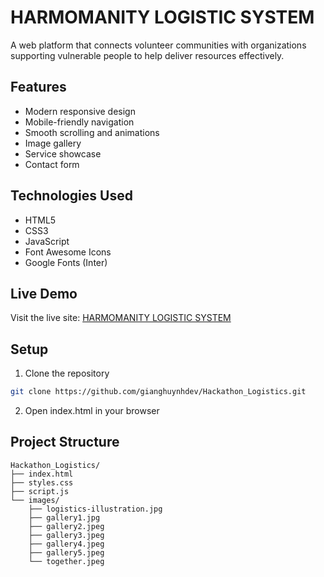 # HARMOMANITY LOGISTIC SYSTEM

A web platform that connects volunteer communities with organizations supporting vulnerable people to help deliver resources effectively.

## Features

- Modern responsive design
- Mobile-friendly navigation
- Smooth scrolling and animations
- Image gallery
- Service showcase
- Contact form

## Technologies Used

- HTML5
- CSS3
- JavaScript
- Font Awesome Icons
- Google Fonts (Inter)

## Live Demo

Visit the live site: [HARMOMANITY LOGISTIC SYSTEM](https://gianghuynhdev.github.io/Hackathon_Logistics/)

## Setup

1. Clone the repository
```bash
git clone https://github.com/gianghuynhdev/Hackathon_Logistics.git
```

2. Open index.html in your browser

## Project Structure

```
Hackathon_Logistics/
├── index.html
├── styles.css
├── script.js
└── images/
    ├── logistics-illustration.jpg
    ├── gallery1.jpg
    ├── gallery2.jpeg
    ├── gallery3.jpeg
    ├── gallery4.jpeg
    ├── gallery5.jpeg
    └── together.jpeg
``` 